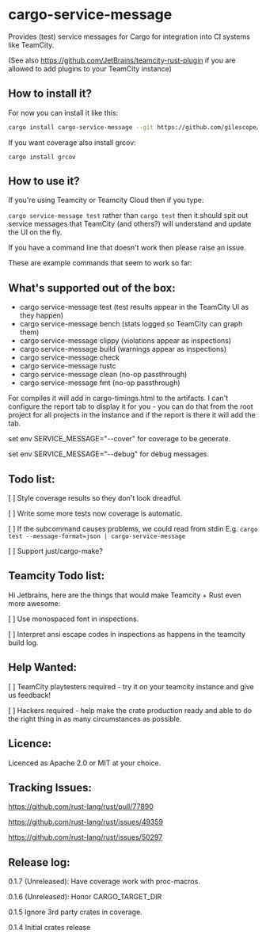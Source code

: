 # cargo-service-message

Provides (test) service messages for Cargo for integration into CI systems like TeamCity.

(See also https://github.com/JetBrains/teamcity-rust-plugin if you are allowed to add plugins to your TeamCity instance)

## How to install it?

For now you can install it like this:
```sh
cargo install cargo-service-message --git https://github.com/gilescope/cargo-service-message.git
```

If you want coverage also install grcov:
```
cargo install grcov
```

## How to use it?

If you're using Teamcity or Teamcity Cloud then if you type:

`cargo service-message test` rather than `cargo test` then it should spit out service messages that TeamCity (and others?) will understand and update the UI on the fly.

If you have a command line that doesn't work then please raise an issue.

These are example commands that seem to work so far:

## What's supported out of the box:

   * cargo service-message test (test results appear in the TeamCity UI as they happen)
   * cargo service-message bench (stats logged so TeamCity can graph them)
   * cargo service-message clippy (violations appear as inspections)
   * cargo service-message build (warnings appear as inspections)
   * cargo service-message check
   * cargo service-message rustc
   * cargo service-message clean (no-op passthrough)
   * cargo service-message fmt (no-op passthrough)

For compiles it will add in cargo-timings.html to the artifacts. I can't configure the report tab to display it for you - you can do that from the root project for all projects in the instance and if the report is there it will add the tab.

set env SERVICE_MESSAGE="--cover" for coverage to be generate.

set env SERVICE_MESSAGE="--debug" for debug messages.

## Todo list:
   [ ] Style coverage results so they don't look dreadful.

   [ ] Write some more tests now coverage is automatic.

   [ ] If the subcommand causes problems, we could read from stdin E.g. `cargo test --message-format=json | cargo-service-message`

   [ ] Support just/cargo-make?

## Teamcity Todo list:

Hi Jetbrains, here are the things that would make Teamcity + Rust even more awesome:

   [ ] Use monospaced font in inspections.

   [ ] Interpret ansi escape codes in inspections as happens in the teamcity build log.

## Help Wanted:

   [ ] TeamCity playtesters required - try it on your teamcity instance and give us feedback!

   [ ] Hackers required - help make the crate production ready and able to do the right thing in as many circumstances as possible.

## Licence:

Licenced as Apache 2.0 or MIT at your choice.

## Tracking Issues:

https://github.com/rust-lang/rust/pull/77890

https://github.com/rust-lang/rust/issues/49359

https://github.com/rust-lang/rust/issues/50297

## Release log:

0.1.7 (Unreleased): Have coverage work with proc-macros.

0.1.6 (Unreleased): Honor CARGO_TARGET_DIR

0.1.5 Ignore 3rd party crates in coverage.

0.1.4 Initial crates release